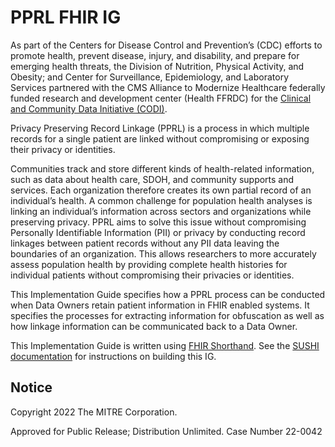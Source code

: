 # PPRL FHIR IG

As part of the Centers for Disease Control and Prevention’s (CDC) efforts to promote health, prevent disease, injury, and disability, and prepare for emerging health threats, the Division of Nutrition, Physical Activity, and Obesity; and Center for Surveillance, Epidemiology, and Laboratory Services partnered with the CMS Alliance to Modernize Healthcare federally funded research and development center (Health FFRDC) for the [Clinical and Community Data Initiative (CODI)](https://www.cdc.gov/obesity/initiatives/codi/community-and-clinical-data-initiative.html).

Privacy Preserving Record Linkage (PPRL) is a process in which multiple records for a single patient are linked without compromising or exposing their privacy or identities.

Communities track and store different kinds of health-related information, such as data about health care, SDOH, and community supports and services. Each organization therefore creates its own partial record of an individual’s health. A common challenge for population health analyses is linking an individual’s information across sectors and organizations while preserving privacy. PPRL aims to solve this issue without compromising Personally Identifiable Information (PII) or privacy by conducting record linkages between patient records without any PII data leaving the boundaries of an organization. This allows researchers to more accurately assess population health by providing complete health histories for individual patients without compromising their privacies or identities.

This Implementation Guide specifies how a PPRL process can be conducted when Data Owners retain patient information in FHIR enabled systems. It specifies the processes for extracting information for obfuscation as well as how linkage information can be communicated back to a Data Owner.

This Implementation Guide is written using [FHIR Shorthand](http://hl7.org/fhir/uv/shorthand/). See the [SUSHI documentation](https://fshschool.org/docs/sushi/) for instructions on building this IG.

## Notice

Copyright 2022 The MITRE Corporation.

Approved for Public Release; Distribution Unlimited. Case Number 22-0042